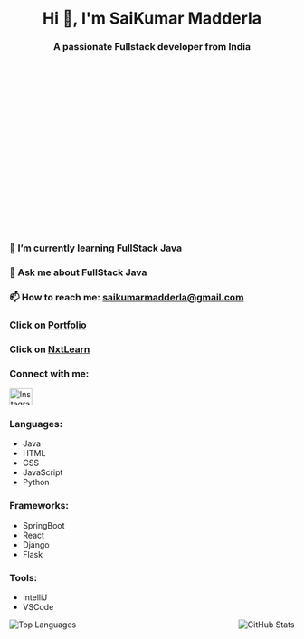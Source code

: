 <div class="header-section" style="height:10%;width: 100%;text-align: center;" align="center">
    <h1>Hi 👋, I'm SaiKumar Madderla</h1>
    <h3>A passionate Fullstack developer from India</h3>
</div>

<div class="hero-top-section">
    <div class="hero-top-txt">
        <h3>🌱 I’m currently learning FullStack Java</h3>
        <h3>💬 Ask me about FullStack Java</h3>
        <h3>📫 How to reach me: <a href="mailto:saikumarmadderla@gmail.com">saikumarmadderla@gmail.com</a></h3>
        <h3>Click on <a href="https://saikumar248.github.io/Portfolio/" target="_blank">Portfolio</a></h3>
        <h3>Click on <a href="https://saikumar248.github.io/NxtLearn/">NxtLearn</a></h3>
    </div>
</div>

<div>
    <h3>Connect with me:</h3>
    <p>
        <a href="https://www.instagram.com/sai_kumar_248" target="_blank">
            <img align="center" src="https://raw.githubusercontent.com/rahuldkjain/github-profile-readme-generator/master/src/images/icons/Social/instagram.svg" alt="Instagram" height="30" width="40" />
        </a>
    </p>
</div>

<h3 align="left">Languages:</h3>
<ul>
    <li>Java</li>
    <li>HTML</li>
    <li>CSS</li>
    <li>JavaScript</li>
    <li>Python</li>
</ul>

<h3 align="left">Frameworks:</h3>
<ul>
    <li>SpringBoot</li>
    <li>React</li>
    <li>Django</li>
    <li>Flask</li>
</ul>

<h3 align="left">Tools:</h3>
<ul>
    <li>IntelliJ</li>
    <li>VSCode</li>
</ul>

<div class="footer-section">
    <p><img align="left" src="https://github-readme-stats.vercel.app/api/top-langs?username=saikumar248&show_icons=true&locale=en&layout=compact" alt="Top Languages" /></p>
    <p>&nbsp;<img align="right" src="https://github-readme-stats.vercel.app/api?username=saikumar248&show_icons=true&locale=en" alt="GitHub Stats" /></p>
</div>
